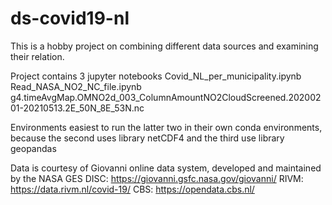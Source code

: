 # ds-covid19-nl
This is a hobby project on combining different data sources and examining their relation.

Project contains 3 jupyter notebooks
Covid_NL_per_municipality.ipynb
Read_NASA_NO2_NC_file.ipynb
g4.timeAvgMap.OMNO2d_003_ColumnAmountNO2CloudScreened.20200201-20210513.2E_50N_8E_53N.nc

Environments
easiest to run the latter two in their own conda environments, because the second uses library netCDF4 and the third use library geopandas

Data is courtesy of
Giovanni online data system, developed and maintained by the NASA GES DISC: https://giovanni.gsfc.nasa.gov/giovanni/
RIVM: https://data.rivm.nl/covid-19/
CBS: https://opendata.cbs.nl/

